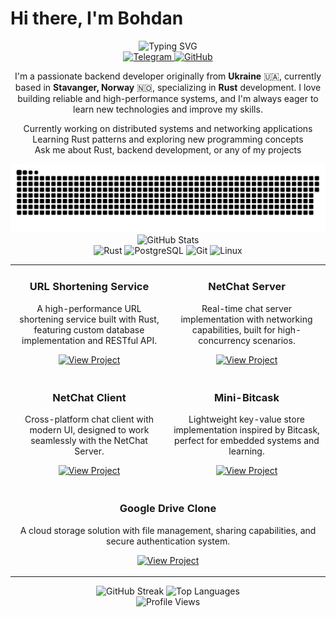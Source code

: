 # Hi there, I'm Bohdan

<div align="center">
  <img src="https://readme-typing-svg.herokuapp.com?font=Fira+Code&weight=500&size=28&pause=1000&color=6366F1&center=true&vCenter=true&width=435&lines=Backend+Developer;Rust+Enthusiast;Systems+Programmer" alt="Typing SVG" />
</div>

<div align="center">
  <a href="https://t.me/loser_smurf" target="_blank">
    <img src="https://img.shields.io/badge/Telegram-2CA5E0?style=for-the-badge&logo=telegram&logoColor=white" alt="Telegram" />
  </a>
  <a href="https://github.com/loser-smurf" target="_blank">
    <img src="https://img.shields.io/badge/GitHub-100000?style=for-the-badge&logo=github&logoColor=white" alt="GitHub" />
  </a>
</div>

<div align="center">
  <p>I'm a passionate backend developer originally from <strong>Ukraine</strong> 🇺🇦, currently based in <strong>Stavanger, Norway</strong> 🇳🇴, specializing in <strong>Rust</strong> development. I love building reliable and high-performance systems, and I'm always eager to learn new technologies and improve my skills.</p>
  
  <p>Currently working on distributed systems and networking applications<br>
  Learning Rust patterns and exploring new programming concepts<br>
  Ask me about Rust, backend development, or any of my projects</p>
</div>

<div align="center">
  <img src="assets/github-snake.svg" alt="GitHub Snake" />
</div>

<div align="center">
  <img src="https://github-readme-stats.vercel.app/api?username=loser-smurf&show_icons=true&theme=radical&hide_border=true&bg_color=0D1117" alt="GitHub Stats" />
</div>

<div align="center">
  <img src="https://img.shields.io/badge/Rust-000000?style=for-the-badge&logo=rust&logoColor=white" alt="Rust" />
  <img src="https://img.shields.io/badge/PostgreSQL-316192?style=for-the-badge&logo=postgresql&logoColor=white" alt="PostgreSQL" />
  <img src="https://img.shields.io/badge/Git-F05032?style=for-the-badge&logo=git&logoColor=white" alt="Git" />
  <img src="https://img.shields.io/badge/Linux-FCC624?style=for-the-badge&logo=linux&logoColor=black" alt="Linux" />
</div>

<div align="center">
  <table>
    <tr>
      <td width="50%">
        <h3 align="center">URL Shortening Service</h3>
        <p align="center">
          A high-performance URL shortening service built with Rust, featuring custom database implementation and RESTful API.
        </p>
        <p align="center">
          <a href="https://github.com/loser-smurf/URL-Shortening-Service" target="_blank">
            <img src="https://img.shields.io/badge/View%20Project-6366F1?style=for-the-badge&logo=github&logoColor=white" alt="View Project" />
          </a>
        </p>
      </td>
      <td width="50%">
        <h3 align="center">NetChat Server</h3>
        <p align="center">
          Real-time chat server implementation with networking capabilities, built for high-concurrency scenarios.
        </p>
        <p align="center">
          <a href="https://github.com/loser-smurf/NetChatServer" target="_blank">
            <img src="https://img.shields.io/badge/View%20Project-6366F1?style=for-the-badge&logo=github&logoColor=white" alt="View Project" />
          </a>
        </p>
      </td>
    </tr>
    <tr>
      <td width="50%">
        <h3 align="center">NetChat Client</h3>
        <p align="center">
          Cross-platform chat client with modern UI, designed to work seamlessly with the NetChat Server.
        </p>
        <p align="center">
          <a href="https://github.com/loser-smurf/NetChatClient" target="_blank">
            <img src="https://img.shields.io/badge/View%20Project-6366F1?style=for-the-badge&logo=github&logoColor=white" alt="View Project" />
          </a>
        </p>
      </td>
      <td width="50%">
        <h3 align="center">Mini-Bitcask</h3>
        <p align="center">
          Lightweight key-value store implementation inspired by Bitcask, perfect for embedded systems and learning.
        </p>
        <p align="center">
          <a href="https://github.com/loser-smurf/Mini-Bitcask" target="_blank">
            <img src="https://img.shields.io/badge/View%20Project-6366F1?style=for-the-badge&logo=github&logoColor=white" alt="View Project" />
          </a>
        </p>
      </td>
    </tr>
    <tr>
      <td width="50%" colspan="2">
        <h3 align="center">Google Drive Clone</h3>
        <p align="center">
          A cloud storage solution with file management, sharing capabilities, and secure authentication system.
        </p>
        <p align="center">
          <a href="https://github.com/loser-smurf/GoogleDriveClone" target="_blank">
            <img src="https://img.shields.io/badge/View%20Project-6366F1?style=for-the-badge&logo=github&logoColor=white" alt="View Project" />
          </a>
        </p>
      </td>
    </tr>
  </table>
</div>

<div align="center">
  <img src="https://github-readme-streak-stats.herokuapp.com/?user=loser-smurf&theme=radical&hide_border=true&background=0D1117" alt="GitHub Streak" />
  <img src="https://github-readme-stats.vercel.app/api/top-langs/?username=loser-smurf&layout=compact&theme=radical&hide_border=true&bg_color=0D1117" alt="Top Languages" />
</div>

<div align="center">
  <img src="https://komarev.com/ghpvc/?username=loser-smurf&style=flat-square&color=6366F1" alt="Profile Views" />
</div>
